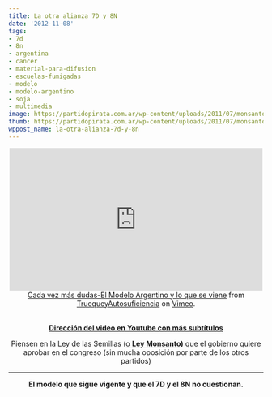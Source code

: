 ```yaml
---
title: La otra alianza 7D y 8N
date: '2012-11-08'
tags:
- 7d
- 8n
- argentina
- cancer
- material-para-difusion
- escuelas-fumigadas
- modelo
- modelo-argentino
- soja
- multimedia
image: https://partidopirata.com.ar/wp-content/uploads/2011/07/monsanto-skull-and-bones1.jpg
thumb: https://partidopirata.com.ar/wp-content/uploads/2011/07/monsanto-skull-and-bones1-150x150.jpg
wppost_name: la-otra-alianza-7d-y-8n
---
```


<center><iframe src="http://player.vimeo.com/video/53071641?badge=0" frameborder="0" width="500" height="281"></iframe><a href="http://vimeo.com/53071641">Cada vez más dudas-El Modelo Argentino y lo que se viene</a> from <a href="http://vimeo.com/user14394912">TruequeyAutosuficiencia</a> on <a href="http://vimeo.com">Vimeo</a>.</center>&nbsp;
<p style="text-align: center;"><strong> <a href="https://www.youtube.com/watch?v=CNxhw2jiDtA" target="_blank">Dirección del video en Youtube con más subtítulos</a></strong></p>
<p style="text-align: center;">Piensen en la Ley de las Semillas (<a href="https://partidopirata.com.ar/6173/no-a-la-ley-monsanto">o <strong>Ley Monsanto</strong></a><strong>)</strong> que el gobierno quiere aprobar en el congreso (sin mucha oposición por parte de los otros partidos)</p>


<hr />
<p style="text-align: center;"><strong>El modelo que sigue vigente y que el 7D y el 8N no cuestionan.</strong></p>

